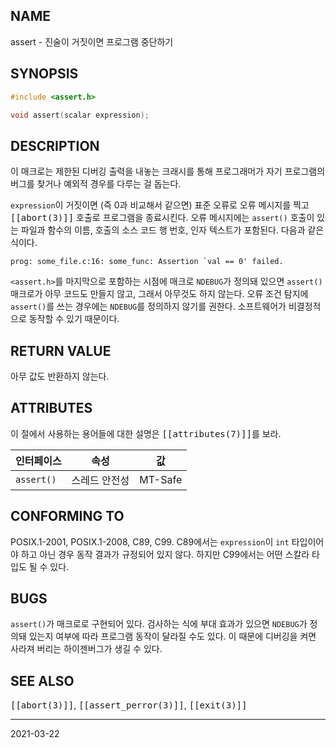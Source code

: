 ## NAME

assert - 진술이 거짓이면 프로그램 중단하기

## SYNOPSIS

```c
#include <assert.h>

void assert(scalar expression);
```

## DESCRIPTION

이 매크로는 제한된 디버깅 출력을 내놓는 크래시를 통해 프로그래머가 자기 프로그램의 버그를 찾거나 예외적 경우를 다루는 걸 돕는다.

`expression`이 거짓이면 (즉 0과 비교해서 같으면) 표준 오류로 오류 메시지를 찍고 <tt>[[abort(3)]]</tt> 호출로 프로그램을 종료시킨다. 오류 메시지에는 `assert()` 호출이 있는 파일과 함수의 이름, 호출의 소스 코드 행 번호, 인자 텍스트가 포함된다. 다음과 같은 식이다.

```text
prog: some_file.c:16: some_func: Assertion `val == 0' failed.
```

`<assert.h>`를 마지막으로 포함하는 시점에 매크로 `NDEBUG`가 정의돼 있으면 `assert()` 매크로가 아무 코드도 만들지 않고, 그래서 아무것도 하지 않는다. 오류 조건 탐지에 `assert()`를 쓰는 경우에는 `NDEBUG`를 정의하지 않기를 권한다. 소프트웨어가 비결정적으로 동작할 수 있기 때문이다.

## RETURN VALUE

아무 값도 반환하지 않는다.

## ATTRIBUTES

이 절에서 사용하는 용어들에 대한 설명은 <tt>[[attributes(7)]]</tt>를 보라.

| 인터페이스 | 속성 | 값 |
| --- | --- | --- |
| `assert()` | 스레드 안전성 | MT-Safe |

## CONFORMING TO

POSIX.1-2001, POSIX.1-2008, C89, C99. C89에서는 `expression`이 `int` 타입이어야 하고 아닌 경우 동작 결과가 규정되어 있지 않다. 하지만 C99에서는 어떤 스칼라 타입도 될 수 있다.

## BUGS

`assert()`가 매크로로 구현되어 있다. 검사하는 식에 부대 효과가 있으면 `NDEBUG`가 정의돼 있는지 여부에 따라 프로그램 동작이 달라질 수도 있다. 이 때문에 디버깅을 켜면 사라져 버리는 하이젠버그가 생길 수 있다.

## SEE ALSO

<tt>[[abort(3)]]</tt>, <tt>[[assert_perror(3)]]</tt>, <tt>[[exit(3)]]</tt>

----

2021-03-22
